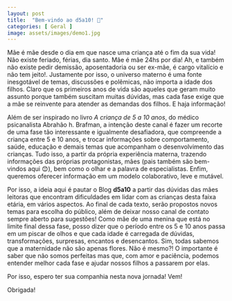 ```yaml
---
layout: post
title:  "Bem-vindo ao d5a10! 🙂"
categories: [ Geral ]
image: assets/images/demo1.jpg
---
```


Mãe é mãe desde o dia em que nasce uma criança até o fim da sua vida! Não existe feriado, férias, dia santo. Mãe é mãe 24hs por dia! Ah, e também não existe pedir demissão, aposentadoria ou ser ex-mãe, é cargo vitalício e não tem jeito!. Justamente por isso, o universo materno é uma fonte inesgotável de temas, discussões e polêmicas, não importa a idade dos filhos. Claro que os primeiros anos de vida são aqueles que geram muito assunto porque também suscitam muitas dúvidas, mas cada fase exige que a mãe se reinvente para atender as demandas dos filhos. E haja informação!

Além de ser inspirado no livro <i>A criança de 5 a 10 anos</i>, do médico psicanalista Abrahão h. Brafman, a intenção deste canal é fazer um recorte de uma fase tão interessante e igualmente desafiadora, que compreende a criança entre 5 e 10 anos, e trocar informações sobre comportamento, saúde, educação e demais temas que acompanham o desenvolvimento das crianças. Tudo isso, a partir da própria experiência materna, trazendo informações das próprias protagonistas, mães (pais também são bem-vindos aqui 😊), bem como o olhar e a palavra de especialistas. Enfim, queremos oferecer informação em um modelo colaborativo, leve e mutável.

Por isso, a ideia aqui é pautar o Blog <b>d5a10</b> a partir das dúvidas das mães leitoras que encontram dificuldades em lidar com as crianças desta faixa etária, em vários aspectos. Ao final de cada texto, serão propostos novos temas para escolha do público, além de deixar nosso canal de contato sempre aberto para sugestões!
Como mãe de uma menina que está no limite final dessa fase, posso dizer que o período entre os 5 e 10 anos passa em um piscar de olhos e que cada idade é carregada de dúvidas, transformações, surpresas, encantos e desencantos. Sim, todas sabemos que a maternidade não são apenas flores. Não é mesmo?!  O importante é saber que não somos perfeitas  mas que, com amor e paciência, podemos entender melhor cada fase e ajudar nossos filhos a passarem por elas. 

Por isso, espero  ter sua companhia nesta nova jornada! Vem!

Obrigada!